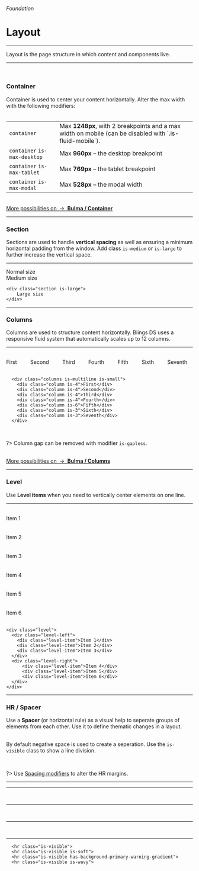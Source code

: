 <h6 class="is-uppercase is-dimmed has-text-weight-medium is-size-6 is-size-7-mobile">Foundation</h6>
<h1 class="title is-family-secondary is-size-2-mobile">Layout</h1>
<hr class="is-visible is-size-3">
<p class="is-size-4 has-text-dark">
    <span class="has-text-weight-semibold">Layout</span> is the page structure in which content and components live.
</p>
<hr class="is-visible is-size-3"><br>

<h3 class="title is-family-primary has-text-weight-bold">Container</h3>

Container is used to center your content horizontally. Alter the max width with the following modifiers:
<br><br>
<table class="table is-bordered is-hoverable">
  <tr>
      <td class="is-narrow"><code>container</code></td>
      <td>Max <strong>1248px</strong>, with 2 breakpoints and a max width on mobile (can be disabled with `.is-fluid-mobile`).</td>
  </tr>
  <tr>
      <td class="is-narrow"><code>container</code> <code>is-max-desktop</code></td>
      <td>Max <strong>960px</strong> – the desktop breakpoint</td>
  </tr>
  <tr>
      <td class="is-narrow"><code>container</code> <code>is-max-tablet</code></td>
      <td>Max <strong>769px</strong> – the tablet breakpoint</td>
  </tr>
  <tr>
    <td class="is-narrow"><code>container</code> <code>is-max-modal</code></td>
    <td>Max <strong>528px</strong> – the modal width</td>
  </tr>
</table>

<br>
<a href="https://bulma.io/documentation/layout/container/" target="blank" class="message is-info is-small is-block">
    More possibilities on &nbsp;→&nbsp; <strong class="is-link is-underlined">Bulma / Container</strong>
</a>

<hr class="is-size-1 is-visible">

<h3 class="title is-family-primary has-text-weight-bold">Section</h3>

Sections are used to handle **vertical spacing** as well as ensuring a minimum horizontal padding from the window. 
Add class `is-medium` or `is-large` to further increase the vertical space.

<hr class="is-small">

<div class="box is-raised is-medium is-marginless is-medium is-radiusless-b">
    <div class="section has-background-blue-lighter">
        Normal size
    </div>
    <div class="section is-medium has-background-turquoise-lighter">
        Medium size
    </div>
</div>

    <div class="section is-large">
        Large size
    </div>
<hr class="is-size-1 is-visible">

<h3 class="title is-family-primary has-text-weight-bold">Columns</h3>

Columns are used to structure content horizontally. Biings DS uses a responsive fluid system that automatically scales up to 12 columns.

<hr class="is-small">

<div class="box is-raised is-marginless is-medium is-radiusless-b">
  <div class="columns is-multiline is-small has-text-white has-text-centered">
      <div class="column is-4">
        <div class="message is-twisted has-background-orange-light has-text-weight-semibold"><br>First<br><br></div>
      </div>
      <div class="column is-4">
        <div class="message is-twisted-bis has-background-purple-light has-text-weight-semibold"><br>Second<br><br></div>
      </div>
      <div class="column is-4">
        <div class="message is-twisted-ter has-background-turquoise has-text-weight-semibold"><br>Third<br><br></div>
      </div>
      <div class="column is-4">
        <div class="message is-twisted-quater has-background-cyan has-text-weight-semibold"><br>Fourth<br><br></div>
      </div>
      <div class="column is-6 is-twisted">
        <div class="message has-background-blue-light has-text-weight-semibold"><br>Fifth<br><br></div>
      </div>
      <div class="column is-3 is-twisted">
        <div class="message has-background-turquoise-light has-text-weight-semibold"><br>Sixth<br><br></div>
      </div>
      <div class="column is-3 is-twisted-bis">
        <div class="message has-background-yellow-light has-text-weight-semibold"><br>Seventh<br><br></div>
      </div>
    </div>
  </div>
  
      <div class="columns is-multiline is-small">
        <div class="column is-4">First</div>
        <div class="column is-4">Second</div>
        <div class="column is-4">Third</div>
        <div class="column is-4">Fourth</div>
        <div class="column is-6">Fifth</div>
        <div class="column is-3">Sixth</div>
        <div class="column is-3">Seventh</div>
      </div>
<br>

?> Column gap can be removed with modifier `is-gapless`.

<br>
<a href="https://bulma.io/documentation/columns/" target="blank" class="message is-info is-small is-block">
    More possibilities on &nbsp;→&nbsp; <strong class="is-link is-underlined">Bulma / Columns</strong>
</a>
  
<hr class="is-size-1 is-visible">

<h3 class="title is-family-primary has-text-weight-bold">Level</h3>

Use **Level items** when you need to vertically center elements on one line.

<hr class="is-small">

<div class="box is-raised is-marginless is-medium is-radiusless-b">
  <div class="level has-text-white">
    <div class="level-left">
      <div class="level-item"><div class="message has-background-red has-text-weight-semibold"><br>Item 1<br><br></div></div>
      <div class="level-item"><div class="message has-background-red-light has-text-weight-semibold"><br>Item 2<br><br></div></div>
      <div class="level-item"><div class="message has-background-red-lighter has-text-weight-semibold"><br>Item 3<br><br></div></div>
    </div>
    <div class="level-right">
        <div class="level-item"><div class="message has-background-green-lighter has-text-weight-semibold"><br>Item 4<br><br></div></div>
        <div class="level-item"><div class="message has-background-green-light has-text-weight-semibold"><br>Item 5<br><br></div></div>
        <div class="level-item"><div class="message has-background-green has-text-weight-semibold"><br>Item 6<br><br></div></div>
    </div>
  </div>
</div>

    <div class="level">
      <div class="level-left">
        <div class="level-item">Item 1</div>
        <div class="level-item">Item 2</div>
        <div class="level-item">Item 3</div>
      </div>
      <div class="level-right">
          <div class="level-item">Item 4</div>
          <div class="level-item">Item 5</div>
          <div class="level-item">Item 6</div>
      </div>
    </div>
<hr class="is-size-1 is-visible">

<h3 class="title is-family-primary has-text-weight-bold">HR / Spacer</h3>

Use a **Spacer** (or horizontal rule) as a visual help to seperate groups of elements from each other. Use it to define thematic changes in a layout.

<br>By default negative space is used to create a seperation. Use the `is-visible` class to show a line division.

<br>

?> Use <a href="#/modifiers" class="is-underlined">Spacing modifiers</a> to alter the HR margins.

<hr>

<div class="box is-raised is-large is-marginless is-radiusless-b">
    <hr class="is-visible">
    <br>
    <hr class="is-visible is-soft">
    <br>
    <hr class="is-visible has-background-primary-warning-gradient">
    <br>
    <hr class="is-visible is-wavy">
</div>
  
      <hr class="is-visible">
      <hr class="is-visible is-soft">
      <hr class="is-visible has-background-primary-warning-gradient">
      <hr class="is-visible is-wavy">
  <br>
